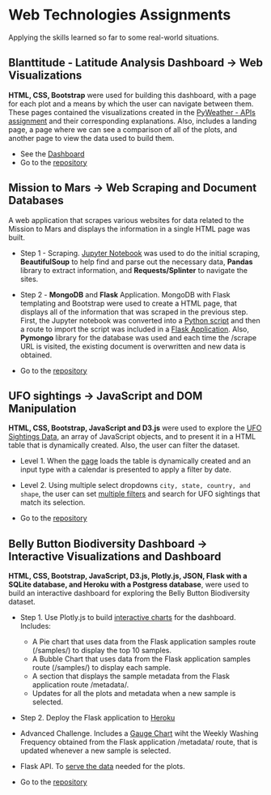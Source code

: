 # Web Technologies Assignments

Applying the skills learned so far to some real-world situations.

 
## Blanttitude - Latitude Analysis Dashboard -> Web Visualizations

   __HTML, CSS, Bootstrap__ were used for building this dashboard, with a page for each plot and a means by which
    the user can navigate between them. These pages contained the visualizations created in the 
    [PyWeather - APIs assignment](https://github.com/bkachava/pandas/tree/master/PyWeather) and their 
    corresponding explanations. Also, includes a landing page, a page where we can see a comparison of all 
    of the plots, and another page to view the data used to build them.

   * See the [Dashboard](https://bkachava.github.io/web/dashboard/)
   * Go to the [repository](dashboard/) 
   


## Mission to Mars -> Web Scraping and Document Databases

   A web application that scrapes various websites for data related to the Mission to Mars and 
    displays the information in a single HTML page was built. 

   - Step 1 - Scraping. [Jupyter Notebook](/missiontomars/Notebook/mission_to_mars.ipynb) was used to do the initial
    scraping, __BeautifulSoup__ to help find and parse out the necessary data, __Pandas__ library to extract information, and 
    __Requests/Splinter__ to navigate the sites.
    
   - Step 2 - __MongoDB__ and __Flask__ Application. MongoDB with Flask templating and Bootstrap were used to create a HTML 
    page, that displays all of the information that was scraped in the previous step. First, the Jupyter notebook was
    converted into a [Python script](/missiontomars/Flask/scrape_mars.py) and then a route to import the script 
    was included in a [Flask Application](/missiontomars/Flask/app.py). Also, __Pymongo__ library for the database was used and
    each time the /scrape URL is visited, the existing document is overwritten and new data is obtained.
    
   * Go to the [repository](missiontomars/) 
   


## UFO sightings -> JavaScript and DOM Manipulation

   __HTML, CSS, Bootstrap, JavaScript and D3.js__ were used to explore the [UFO Sightings Data](/jsdom/static/js/data.js), 
    an array of JavaScript objects, and to present it in a HTML table that is dynamically created. Also, the user can 
    filter the dataset.
    
   - Level 1. When the [page](jsdom/index.html) loads the table is dynamically created and an input type 
   with a calendar is presented to apply a filter by date.
    
   - Level 2. Using multiple select dropdowns `city, state, country, and shape`, the user can set [multiple filters](jsdom/static/js/app.js) and search for UFO sightings that match its selection.

   * Go to the [repository](jsdom/) 
   


## Belly Button Biodiversity Dashboard -> Interactive Visualizations and Dashboard

   __HTML, CSS, Bootstrap, JavaScript, D3.js, Plotly.js, JSON, Flask with a SQLite database, and Heroku with a 
   Postgress database__, were used to build an interactive dashboard for exploring the Belly Button Biodiversity dataset.

   - Step 1. Use Plotly.js to build [interactive charts](plotly/bkabelly/static/js/app.js) for the dashboard. 
    Includes:
      * A Pie chart that uses data from the Flask application samples route (/samples/<sample>) to display 
      the top 10 samples.
      * A Bubble Chart that uses data from the Flask application samples route (/samples/<sample>) to display 
      each sample.
      * A section that displays the sample metadata from the Flask application route /metadata/<sample>.
      * Updates for all the plots and metadata when a new sample is selected.

   - Step 2. Deploy the Flask application to [Heroku](https://bkabelly.herokuapp.com)

   - Advanced Challenge. Includes a [Gauge Chart](plotly/bkabelly/static/js/bonus.js) wiht the Weekly Washing 
    Frequency obtained from the Flask application /metadata/<sample> route, that is updated whenever a new 
    sample is selected.
    
   - Flask API. To [serve the data](plotly/bkabelly/app.py) needed for the plots.

   * Go to the [repository](plotly/) 
